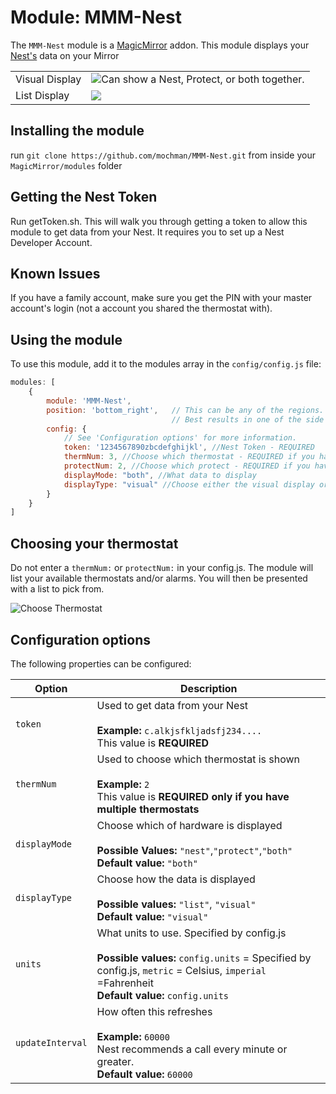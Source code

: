 # Module: MMM-Nest
The `MMM-Nest` module is a <a href="https://github.com/MichMich/MagicMirror">MagicMirror</a> addon.
This module displays your <a href="https://www.nest.com">Nest's</a> data on your Mirror

<table width="100%" style="center">
<tr>
<td>Visual Display</td>
<td><img src="https://cloud.githubusercontent.com/assets/19363185/26743718/e33860d4-47b0-11e7-8dab-c9b305358b01.png"<br>Can show a Nest, Protect, or both together.</td>
</tr>
<tr>
<td>List Display</td>
<td><img src="https://cloud.githubusercontent.com/assets/19363185/26743717/e3319588-47b0-11e7-86d8-e5e899bbf1ca.png"</td>
</tr>
</table>

## Installing the module
run `git clone https://github.com/mochman/MMM-Nest.git` from inside your `MagicMirror/modules` folder

## Getting the Nest Token
Run getToken.sh.  This will walk you through getting a token to allow this module to get data from your Nest.  It requires you to set up a Nest Developer Account.

## Known Issues
If you have a family account, make sure you get the PIN with your master account's login (not a account you shared the thermostat with).

## Using the module
To use this module, add it to the modules array in the `config/config.js` file:
````javascript
modules: [
	{
		module: 'MMM-Nest',
		position: 'bottom_right',	// This can be any of the regions.
									// Best results in one of the side regions like: top_left
		config: {
			// See 'Configuration options' for more information.
			token: '1234567890zbcdefghijkl', //Nest Token - REQUIRED
			thermNum: 3, //Choose which thermostat - REQUIRED if you have multiple thermostats and want to use visual mode
			protectNum: 2, //Choose which protect - REQUIRED if you have multiple protects and want to use visual mode
			displayMode: "both", //What data to display
			displayType: "visual" //Choose either the visual display or a list
		}
	}
]
````

## Choosing your thermostat
Do not enter a `thermNum:` or `protectNum:` in your config.js.  The module will list your available thermostats and/or alarms.  You will then be presented with a list to pick from.

![Choose Thermostat](https://cloud.githubusercontent.com/assets/19363185/19137765/4768b484-8b44-11e6-8441-e9b43c3f32fd.png)

## Configuration options
The following properties can be configured:


<table width="100%">
	<!-- why, markdown... -->
	<thead>
		<tr>
			<th>Option</th>
			<th width="100%">Description</th>
		</tr>
	<thead>
	<tbody>
		<tr>
			<td><code>token</code></td>
			<td>Used to get data from your Nest<br>
				<br><b>Example:</b> <code>c.alkjsfkljadsfj234....</code>
				<br> This value is <b>REQUIRED</b>
			</td>
		</tr>
		<tr>
			<td><code>thermNum</code></td>
			<td>Used to choose which thermostat is shown<br>
				<br><b>Example:</b> <code>2</code>
				<br> This value is <b>REQUIRED only if you have multiple thermostats</b>
			</td>
		</tr>
		<tr>
			<td><code>displayMode</code></td>
			<td>Choose which of hardware is displayed<br>
				<br><b>Possible Values:</b> <code>"nest"</code>,<code>"protect"</code>,<code>"both"</code>
				<br><b>Default value:</b> <code>"both"</code>
			</td>
		</tr>
		<tr>
                        <td><code>displayType</code></td>
                        <td>Choose how the data is displayed<br>
                                <br><b>Possible values:</b> <code>"list"</code>, <code>"visual"</code>
                                <br><b>Default value:</b> <code>"visual"</code>
                        </td>
                </tr>
		<tr>
			<td><code>units</code></td>
			<td>What units to use. Specified by config.js<br>
				<br><b>Possible values:</b> <code>config.units</code> = Specified by config.js, <code>metric</code> = Celsius, <code>imperial</code> =Fahrenheit
				<br><b>Default value:</b> <code>config.units</code>
			</td>
		</tr>
		<tr>
			<td><code>updateInterval</code></td>
			<td>How often this refreshes<br>
				<br><b>Example:</b> <code>60000</code>
				<br> Nest recommends a call every minute or greater.
				<br><b>Default value:</b> <code>60000</code>
			</td>
		</tr>
	</tbody>
</table>
